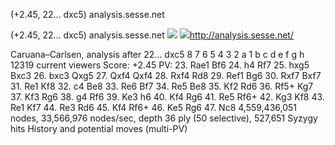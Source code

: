 (+2.45, 22… dxc5) analysis.sesse.net

(+2.45, 22… dxc5) analysis.sesse.net
![](../_resources/c3486af996c105cbea59c63f2d565325.png)
![](../_resources/7bcf91eda1dde395e3fd35fcf98c3a31.png)http://analysis.sesse.net/

Caruana–Carlsen, analysis after 22… dxc5 8 7 6 5 4 3 2 a 1 b c d e f g h 12319 current viewers Score: +2.45 PV: 23. Rae1 Bf6 24. h4 Rf7 25. hxg5 Bxc3 26. bxc3 Qxg5 27. Qxf4 Qxf4 28. Rxf4 Rd8 29. Ref1 Bg6 30. Rxf7 Bxf7 31. Re1 Kf8 32. c4 Be8 33. Re6 Bf7 34. Re5 Be8 35. Kf2 Rd6 36. Rf5+ Kg7 37. Kf3 Rg6 38. g4 Rf6 39. Ke3 h6 40. Kf4 Rg6 41. Re5 Rf6+ 42. Kg3 Kf8 43. Re1 Kf7 44. Re3 Rd6 45. Kf4 Rf6+ 46. Ke5 Rg6 47. Nc8 4,559,436,051 nodes, 33,566,976 nodes/sec, depth 36 ply (50 selective), 527,651 Syzygy hits History and potential moves (multi-PV)
